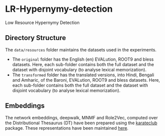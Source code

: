 # LR-Hypernymy-detection
Low Resource Hypernymy Detection

## Directory Structure
The `data/resources` folder maintains the datasets used in the experiments. 
* The `original` folder has the English (en) EVALution, ROOT9 and bless datasets. Here, each sub-folder contains both the full dataset and the dataset with disjoint vocabulary (to analyse lexical memorization).
* The `transformed` folder has the translated versions, into Hindi, Bengali and Amharic, of the Baroni, EVALution, ROOT9 and bless datasets. Here, each sub-folder contains both the full dataset and the dataset with disjoint vocabulary (to analyse lexical memorization).

## Embeddings
The network embeddings, deepwalk, MNMF and Role2Vec, computed over the Distributional Thesaurus (DT) have been prepared using the [karateclub](https://github.com/benedekrozemberczki/karateclub) package. These representations have been maintained [here](http://ltdata1.informatik.uni-hamburg.de/LR-Hypernymy-detection/).
